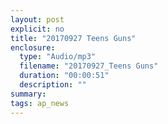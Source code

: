 ```yaml
---
layout: post
explicit: no
title: "20170927 Teens Guns"
enclosure:
  type: "Audio/mp3"
  filename: "20170927_Teens Guns"
  duration: "00:00:51"
  description: ""
summary:
tags: ap_news
---
```



